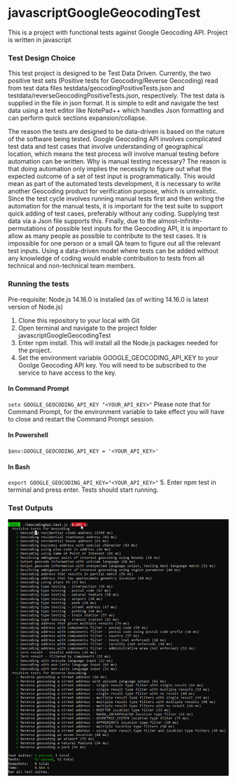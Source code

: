 # javascriptGoogleGeocodingTest
This is a project with functional tests against Google Geocoding API. Project is written in javascript

### Test Design Choice
This test project is designed to be Test Data Driven.
Currently, the two positive test sets (Positive tests for Geocoding/Reverse Geocoding) read from test data files testdata/geocodingPositiveTests.json and testdata/reverseGeocodingPositiveTests.json, respectively. The test data is supplied in the file in json format. It is simple to edit and navigate the test data using a text editor like NotePad++ which handles Json formatting and can perform quick sections expansion/collapse.

The reason the tests are designed to be data-driven is based on the nature of the software being tested. Google Geocoding API involves complicated test data and test cases that involve understanding of geographical location, which means the test process will involve manual testing before automation can be written. Why is manual testing necessary? The reason is that doing automation only implies the necessity to figure out what the expected outcome of a set of test input is programmatically. This would mean as part of the automated tests development, it is necessary to write another Geocoding product for verification purpose, which is unrealistic.
Since the test cycle involves running manual tests first and then writing the automation for the manual tests, it is important for the test suite to support quick adding of test cases, preferably without any coding. Supplying test data via a Json file supports this.
Finally, due to the almost-infinite-permutations of possible test inputs for the Geocoding API, it is important to allow as many people as possible to contribute to the test cases. It is impossible for one person or a small QA team to figure out all the relevant test inputs. Using a data-driven model where tests can be added without any knowledge of coding would enable contribution to tests from all technical and non-technical team members.

### Running the tests
Pre-requisite: Node.js 14.16.0 is installed (as of writing 14.16.0 is latest version of Node.js)
1. Clone this repository to your local with Git
2. Open terminal and navigate to the project folder javascriptGoogleGeocodingTest
3. Enter npm install. This will install all the Node.js packages needed for the project.
4. Set the environment variable GOOGLE_GEOCODING_API_KEY to your Goolge Geocoding API key. You will need to be subscribed to the service to have access to the key.
#### In Command Prompt
`setx GOOGLE_GEOCODING_API_KEY "<YOUR_API_KEY>"`
Please note that for Command Prompt, for the environment variable to take effect you will have to close and restart the Command Prompt session.
#### In Powershell
`$env:GOOGLE_GEOCODING_API_KEY = '<YOUR_API_KEY>'`
#### In Bash
`export GOOGLE_GEOCODING_API_KEY="<YOUR_API_KEY>"`
5. Enter npm test in terminal and press enter. Tests should start running.

### Test Outputs
![testoutput](https://github.com/jammytylee/javascriptGoogleGeocodingTest/blob/main/testOutput.png)
